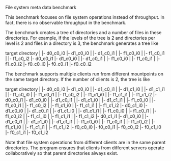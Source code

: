 File system meta data benchmark

This benchmark focuses on file system operations instead of throughput.
In fact, there is no observable throughput in the benchmark.

The benchmark creates a tree of directories and a number of files in these directories.
For example, if the levels of the tree is 2 and directories per level is 2 and files in
a directory is 3, the benchmark generates a tree like

target directory |
                 |- d0_c0_i0 |- d1_c0_i0
                 |           |- d1_c0_i1
                 |           |- f1_c0_i0 
                 |           |- f1_c0_i1 
                 |           |- f1_c0_i2 
                 |- d0_c0_i1 |- d1_c0_i0
                 |           |- d1_c0_i1
                 |           |- f1_c0_i0 
                 |           |- f1_c0_i1 
                 |           |- f1_c0_i2 
                 |- f0_c0_i0 
                 |- f0_c0_i1 
                 |- f0_c0_i2 

The benchmark supports multiple clients run from different mountpoints on the same target directory.
If the number of clients is 2, the tree is like

target directory |
                 |- d0_c0_i0 |- d1_c0_i0
                 |           |- d1_c0_i1
                 |           |- d1_c1_i0
                 |           |- d1_c1_i1
                 |           |- f1_c0_i0 
                 |           |- f1_c0_i1 
                 |           |- f1_c0_i2 
                 |           |- f1_c1_i0 
                 |           |- f1_c1_i1 
                 |           |- f1_c1_i2 
                 |- d0_c0_i1 |- d1_c0_i0
                 |           |- d1_c0_i1
                 |           |- d1_c1_i0
                 |           |- d1_c1_i1
                 |           |- f1_c0_i0 
                 |           |- f1_c0_i1 
                 |           |- f1_c0_i2 
                 |           |- f1_c1_i0 
                 |           |- f1_c1_i1 
                 |           |- f1_c1_i2 
                 |- d0_c1_i0 |- d1_c0_i0
                 |           |- d1_c0_i1
                 |           |- d1_c1_i0
                 |           |- d1_c1_i1
                 |           |- f1_c0_i0 
                 |           |- f1_c0_i1 
                 |           |- f1_c0_i2 
                 |           |- f1_c1_i0 
                 |           |- f1_c1_i1 
                 |           |- f1_c1_i2 
                 |- d0_c1_i1 |- d1_c0_i0
                 |           |- d1_c0_i1
                 |           |- d1_c1_i0
                 |           |- d1_c1_i1
                 |           |- f1_c0_i0 
                 |           |- f1_c0_i1 
                 |           |- f1_c0_i2 
                 |           |- f1_c1_i0 
                 |           |- f1_c1_i1 
                 |           |- f1_c1_i2 
                 |- f0_c0_i0 
                 |- f0_c0_i1 
                 |- f0_c0_i2 
                 |- f0_c1_i0 
                 |- f0_c1_i1 
                 |- f0_c1_i2 

Note that file system operations from different clients are in the same parent directories.
The program ensures that clients from different servers operate collaboratively so that
parent directories always exist.
